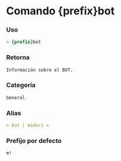 # Comando {prefix}bot

### Uso
```css
> {prefix}bot
```


### Retorna
```md
Información sobre el BOT.
```

### Categoría
```md
General
```


### Alias
```md
> bot | midori <
```

### Prefijo por defecto
```css
m!
```
